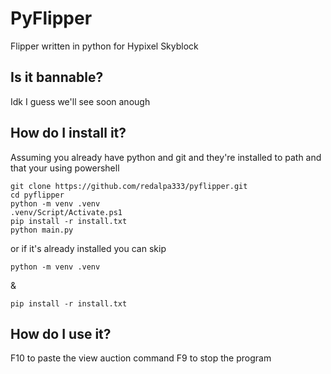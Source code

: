 # PyFlipper
Flipper written in python for Hypixel Skyblock
## Is it bannable?
Idk I guess we'll see soon anough
## How do I install it?
Assuming you already have python and git and they're installed to path and that your using powershell
```
git clone https://github.com/redalpa333/pyflipper.git
cd pyflipper
python -m venv .venv
.venv/Script/Activate.ps1
pip install -r install.txt
python main.py
```
or if it's already installed you can skip
```
python -m venv .venv
```
&
```
pip install -r install.txt
```
## How do I use it?
F10 to paste the view auction command
F9 to stop the program
